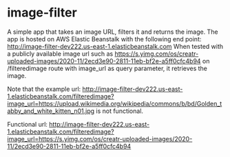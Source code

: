 # image-filter
A simple app that takes an image URL, filters it and returns the image.
The app is hosted on AWS Elastic Beanstalk with the following end point: http://image-filter-dev222.us-east-1.elasticbeanstalk.com
When tested with a publicly available image url such as https://s.yimg.com/os/creatr-uploaded-images/2020-11/2ecd3e90-2811-11eb-bf2e-a5ff0cfc4b94 on /filteredimage route with image_url as query parameter, it retrieves the image. 

Note that the example url: http://image-filter-dev222.us-east-1.elasticbeanstalk.com/filteredimage?image_url=https://upload.wikimedia.org/wikipedia/commons/b/bd/Golden_tabby_and_white_kitten_n01.jpg is not functional.

Functional url: http://image-filter-dev222.us-east-1.elasticbeanstalk.com/filteredimage?image_url=https://s.yimg.com/os/creatr-uploaded-images/2020-11/2ecd3e90-2811-11eb-bf2e-a5ff0cfc4b94
